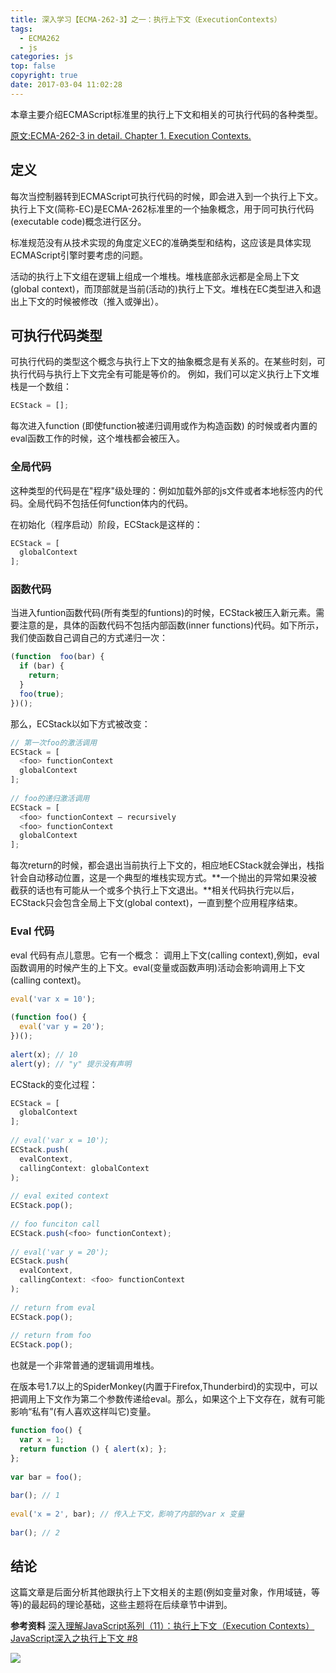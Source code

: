 ```yaml
---
title: 深入学习【ECMA-262-3】之一：执行上下文（ExecutionContexts）
tags:
  - ECMA262
  - js
categories: js
top: false
copyright: true
date: 2017-03-04 11:02:28
---
```


本章主要介绍ECMAScript标准里的执行上下文和相关的可执行代码的各种类型。
<!--more-->

[原文:ECMA-262-3 in detail. Chapter 1. Execution Contexts.](http://dmitrysoshnikov.com/ecmascript/chapter-1-execution-contexts/)

## 定义
每次当控制器转到ECMAScript可执行代码的时候，即会进入到一个执行上下文。执行上下文(简称-EC)是ECMA-262标准里的一个抽象概念，用于同可执行代码(executable code)概念进行区分。

标准规范没有从技术实现的角度定义EC的准确类型和结构，这应该是具体实现ECMAScript引擎时要考虑的问题。

活动的执行上下文组在逻辑上组成一个堆栈。堆栈底部永远都是全局上下文(global context)，而顶部就是当前(活动的)执行上下文。堆栈在EC类型进入和退出上下文的时候被修改（推入或弹出）。

## 可执行代码类型
可执行代码的类型这个概念与执行上下文的抽象概念是有关系的。在某些时刻，可执行代码与执行上下文完全有可能是等价的。
例如，我们可以定义执行上下文堆栈是一个数组：

```js
ECStack = [];

```
每次进入function (即使function被递归调用或作为构造函数) 的时候或者内置的eval函数工作的时候，这个堆栈都会被压入。

### 全局代码
这种类型的代码是在"程序"级处理的：例如加载外部的js文件或者本地<script></script>标签内的代码。全局代码不包括任何function体内的代码。

在初始化（程序启动）阶段，ECStack是这样的：
```js
ECStack = [
  globalContext
];
```

### 函数代码
当进入funtion函数代码(所有类型的funtions)的时候，ECStack被压入新元素。需要注意的是，具体的函数代码不包括内部函数(inner functions)代码。如下所示，我们使函数自己调自己的方式递归一次：
```js
(function  foo(bar) {
  if (bar) {
    return;
  }
  foo(true);
})();
```
那么，ECStack以如下方式被改变：

```js
// 第一次foo的激活调用
ECStack = [
  <foo> functionContext
  globalContext
];
 
// foo的递归激活调用
ECStack = [
  <foo> functionContext – recursively
  <foo> functionContext
  globalContext
];
```
每次return的时候，都会退出当前执行上下文的，相应地ECStack就会弹出，栈指针会自动移动位置，这是一个典型的堆栈实现方式。**一个抛出的异常如果没被截获的话也有可能从一个或多个执行上下文退出。**相关代码执行完以后，ECStack只会包含全局上下文(global context)，一直到整个应用程序结束。

### Eval 代码
eval 代码有点儿意思。它有一个概念： 调用上下文(calling context),例如，eval函数调用的时候产生的上下文。eval(变量或函数声明)活动会影响调用上下文(calling context)。
```js
eval('var x = 10');
 
(function foo() {
  eval('var y = 20');
})();
 
alert(x); // 10
alert(y); // "y" 提示没有声明
```
ECStack的变化过程：

```js
ECStack = [
  globalContext
];
 
// eval('var x = 10');
ECStack.push(
  evalContext,
  callingContext: globalContext
);
 
// eval exited context
ECStack.pop();
 
// foo funciton call
ECStack.push(<foo> functionContext);
 
// eval('var y = 20');
ECStack.push(
  evalContext,
  callingContext: <foo> functionContext
);
 
// return from eval
ECStack.pop();
 
// return from foo
ECStack.pop();
```
也就是一个非常普通的逻辑调用堆栈。

在版本号1.7以上的SpiderMonkey(内置于Firefox,Thunderbird)的实现中，可以把调用上下文作为第二个参数传递给eval。那么，如果这个上下文存在，就有可能影响“私有”(有人喜欢这样叫它)变量。

```js
function foo() {
  var x = 1;
  return function () { alert(x); };
};
 
var bar = foo();
 
bar(); // 1
 
eval('x = 2', bar); // 传入上下文，影响了内部的var x 变量
 
bar(); // 2

```

## 结论

这篇文章是后面分析其他跟执行上下文相关的主题(例如变量对象，作用域链，等等)的最起码的理论基础，这些主题将在后续章节中讲到。

**参考资料**
[深入理解JavaScript系列（11）：执行上下文（Execution Contexts）](http://www.cnblogs.com/TomXu/archive/2012/01/13/2308101.html)
[JavaScript深入之执行上下文 #8](https://github.com/mqyqingfeng/Blog/issues/8)


![](http://static.zhyjor.com/wexin.png)
